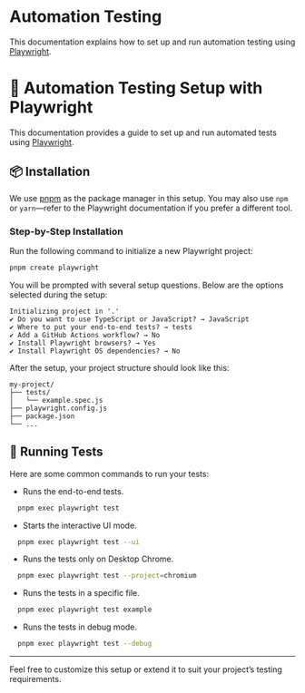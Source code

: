 # Automation Testing

This documentation explains how to set up and run automation testing using [Playwright](https://playwright.dev/).
# 🧪 Automation Testing Setup with Playwright

This documentation provides a guide to set up and run automated tests using [Playwright](https://playwright.dev/).

## 📦 Installation

We use [pnpm](https://pnpm.io/) as the package manager in this setup. You may also use `npm` or `yarn`—refer to the Playwright documentation if you prefer a different tool.

### Step-by-Step Installation

Run the following command to initialize a new Playwright project:

```bash
pnpm create playwright
```

You will be prompted with several setup questions. Below are the options selected during the setup:

```
Initializing project in '.'
✔ Do you want to use TypeScript or JavaScript? → JavaScript
✔ Where to put your end-to-end tests? → tests
✔ Add a GitHub Actions workflow? → No
✔ Install Playwright browsers? → Yes
✔ Install Playwright OS dependencies? → No

```

After the setup, your project structure should look like this:

```
my-project/
├── tests/
│   └── example.spec.js
├── playwright.config.js
├── package.json
└── ...
```

## 🚀 Running Tests

Here are some common commands to run your tests:

- Runs the end-to-end tests.

```bash
  pnpm exec playwright test
```

- Starts the interactive UI mode.

```bash
  pnpm exec playwright test --ui
```

- Runs the tests only on Desktop Chrome.

```bash
  pnpm exec playwright test --project=chromium
```

- Runs the tests in a specific file.

```bash
  pnpm exec playwright test example
```

- Runs the tests in debug mode.

```bash
  pnpm exec playwright test --debug
```

---

Feel free to customize this setup or extend it to suit your project’s testing requirements.
